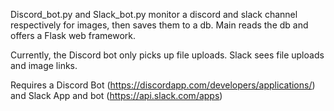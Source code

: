 Discord_bot.py and Slack_bot.py monitor a discord and slack channel respectively for images, then saves them to a db. Main reads the db and offers a Flask web framework.

Currently, the Discord bot only picks up file uploads. Slack sees file uploads and image links.

Requires a Discord Bot (https://discordapp.com/developers/applications/) and Slack App and bot (https://api.slack.com/apps)
